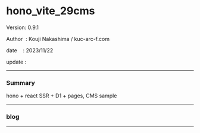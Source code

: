 ﻿# hono_vite_29cms

 Version: 0.9.1

 Author  : Kouji Nakashima / kuc-arc-f.com

 date    : 2023/11/22

 update  :

***
### Summary

hono + react SSR + D1 + pages, CMS sample

***
### blog 


***


